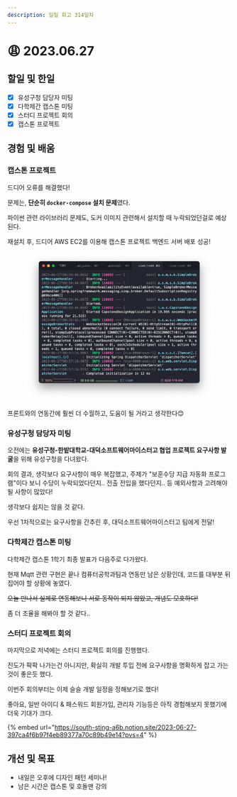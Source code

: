 ```yaml
---
description: 일일 회고 314일차
---
```


# 😩 2023.06.27

## 할일 및 한일&#x20;

* [x] 유성구청 담당자 미팅&#x20;
* [x] 다학제간 캡스톤 미팅&#x20;
* [x] 스터디 프로젝트 회의&#x20;
* [x] 캡스톤 프로젝트&#x20;

## 경험 및 배움&#x20;

### 캡스톤 프로젝트&#x20;

드디어 오류를 해결했다!

문제는, **단순히 `docker-compose` 설치 문제**였다.

파이썬 관련 라이브러리 문제도, 도커 이미지 관련해서 설치할 때 누락되었던걸로 예상된다.

재설치 후, 드디어 AWS EC2를 이용해 캡스톤 프로젝트 백엔드 서버 배포 성공!

<figure><img src="../.gitbook/assets/image (15).png" alt=""><figcaption></figcaption></figure>

프론트와의 연동간에 훨씬 더 수월하고, 도움이 될 거라고 생각한다😊

### 유성구청 담당자 미팅&#x20;

오전에는 **유성구청-한밭대학교-대덕소프트웨어마이스터고 협업 프로젝트 요구사항 발굴**을 위해 유성구청을 다녀왔다.

회의 결과, 생각보다 요구사항이 매우 복잡했고, 주제가 "보훈수당 지급 자동화 프로그램"이다 보니 수당이 누락되었다던지.. 전출 전입을 했다던지.. 등 예외사항과 고려해야될 사항이 많았다!

생각보다 쉽지는 않을 것 같다.

우선 1차적으로는 요구사항을 간추린 후, 대덕소프트웨어마이스터고 팀에게 전달!

### 다학제간 캡스톤 미팅&#x20;

다학제간 캡스톤 1학기 최종 발표가 다음주로 다가왔다.

현재 Mqtt 관련 구현은 끝나 컴퓨터공학과팀과 연동만 남은 상황인데, 코드를 대부분 뒤집어야 할 상황에 놓였다.

~~오늘 만나서 실제로 연동해보니 서로 동작이 되지 않았고, 개념도 모호하다!~~

좀 더 조율을 해봐야 할 것 같다..

### 스터디 프로젝트 회의&#x20;

마지막으로 저녁에는 스터디 프로젝트 회의를 진행했다.

진도가 팍팍 나가는건 아니지만, 확실히 개발 투입 전에 요구사항을 명확하게 잡고 가는것이 좋은듯 했다.

이번주 회의부터는 이제 슬슬 개발 일정을 정해보기로 했다!

좋아요, 일반 아이디 & 패스워드 회원가입, 관리자 기능등은 아직 경험해보지 못했기에 더욱 기대가 크다.

{% embed url="https://south-sting-a6b.notion.site/2023-06-27-397ca4f6b97f4eb89377a70c89b49e14?pvs=4" %}

## 개선 및 목표&#x20;

* 내일은 오후에 디자인 패턴 세미나!&#x20;
* 남은 시간은 캡스톤 및 호돌맨 강의&#x20;
